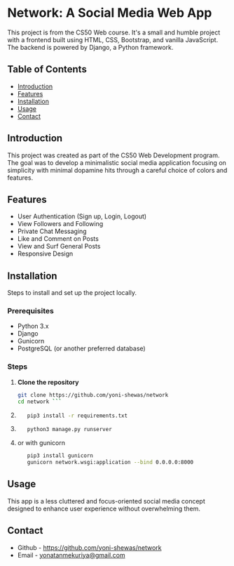 # Network: A Social Media Web App

This project is from the CS50 Web course. It's a small and humble project with a frontend built using HTML, CSS, Bootstrap, and vanilla JavaScript. The backend is powered by Django, a Python framework.

## Table of Contents
- [Introduction](#introduction)
- [Features](#features)
- [Installation](#installation)
- [Usage](#usage)
- [Contact](#contact)

## Introduction
This project was created as part of the CS50 Web Development program. The goal was to develop a minimalistic social media application focusing on simplicity with minimal dopamine hits through a careful choice of colors and features.

## Features
- User Authentication (Sign up, Login, Logout)
- View Followers and Following
- Private Chat Messaging
- Like and Comment on Posts
- View and Surf General Posts
- Responsive Design

## Installation
Steps to install and set up the project locally.

### Prerequisites
- Python 3.x
- Django
- Gunicorn
- PostgreSQL (or another preferred database)

### Steps
1. **Clone the repository**
   ```bash
   git clone https://github.com/yoni-shewas/network
   cd network ```
2. ``` bash
      pip3 install -r requirements.txt
3. ```bash
      python3 manage.py runserver
4. or with gunicorn
   ```bash
      pip3 install gunicorn
      gunicorn network.wsgi:application --bind 0.0.0.0:8000
      ```

## Usage
This app is a less cluttered and focus-oriented social media concept designed to enhance user experience without overwhelming them.

## Contact

- Github - https://github.com/yoni-shewas/network
- Email - yonatanmekuriya@gmail.com

